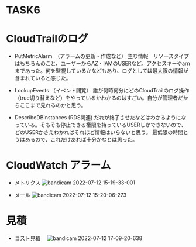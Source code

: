 # TASK6

# CloudTrailのログ
- PutMetricAlarm　（アラームの更新・作成など）
主な情報　リソースタイプはもちろんのこと、ユーザーからAZ・IAMのUSERなど。アクセスキーやarnまであった。何を監視しているかなどもあり、ログとしては最大限の情報が含まれていると感じた。

- LookupEvents （イベント閲覧）
誰が何時何分にどのCloudTrailのログ操作（true切り替えなど）をやっているかわかるのはすごい。自分が管理者だからここまで見れるのかと思う。

- DescribeDBInstances (RDS関連)
だれが終了させたなどはわかるようになっている。そもそも停止できる権限を持っているUSERしかできないので、どのUSERかさえわかればそれほど情報はいらないと思う。
最低限の時間とうはあるので、これだけあれば十分かなとは思った。

# CloudWatch アラーム

- メトリクス
![bandicam 2022-07-12 15-19-33-001](https://user-images.githubusercontent.com/105532255/178441651-832812ef-d0cc-47cd-8cf1-ea0ea91d8f10.jpg)

- メール
![bandicam 2022-07-12 15-20-06-273](https://user-images.githubusercontent.com/105532255/178441733-66a69116-1aaf-4182-bf4c-c8a4dc982b32.jpg)


# 見積
- コスト見積　
![bandicam 2022-07-12 17-09-20-638](https://user-images.githubusercontent.com/105532255/178442066-7612e758-22b3-4f61-a422-c3e3e9b9a0c9.jpg)
